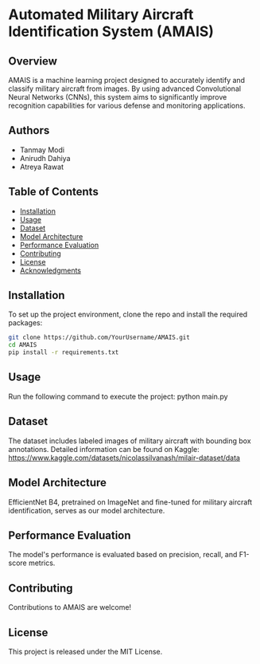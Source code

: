 # Automated Military Aircraft Identification System (AMAIS)

## Overview
AMAIS is a machine learning project designed to accurately identify and classify military aircraft from images. By using advanced Convolutional Neural Networks (CNNs), this system aims to significantly improve recognition capabilities for various defense and monitoring applications.

## Authors
- Tanmay Modi
- Anirudh Dahiya
- Atreya Rawat

## Table of Contents
- [Installation](#installation)
- [Usage](#usage)
- [Dataset](#dataset)
- [Model Architecture](#model-architecture)
- [Performance Evaluation](#performance-evaluation)
- [Contributing](#contributing)
- [License](#license)
- [Acknowledgments](#acknowledgments)

## Installation
To set up the project environment, clone the repo and install the required packages:

```bash
git clone https://github.com/YourUsername/AMAIS.git
cd AMAIS
pip install -r requirements.txt
```
## Usage
Run the following command to execute the project:
python main.py

## Dataset
The dataset includes labeled images of military aircraft with bounding box annotations. Detailed information can be found on Kaggle: https://www.kaggle.com/datasets/nicolassilvanash/milair-dataset/data

## Model Architecture
EfficientNet B4, pretrained on ImageNet and fine-tuned for military aircraft identification, serves as our model architecture.

## Performance Evaluation
The model's performance is evaluated based on precision, recall, and F1-score metrics.

## Contributing
Contributions to AMAIS are welcome! 

## License
This project is released under the MIT License. 
